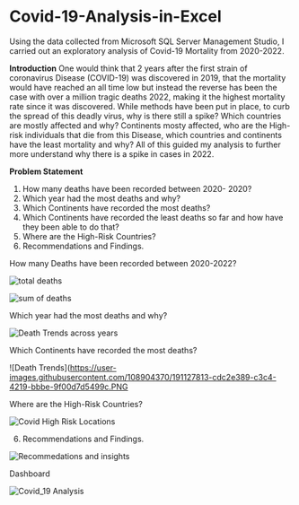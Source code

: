 # Covid-19-Analysis-in-Excel
Using the data collected from Microsoft SQL Server Management Studio, I carried out an exploratory analysis of Covid-19 Mortality from 2020-2022.

**Introduction**
One would think that 2 years after the first strain of coronavirus Disease (COVID-19) was discovered in 2019, that the mortality would have reached an all time low but instead the reverse has been the case with over a million tragic deaths 2022, making it the highest mortality rate since it was discovered.
 While methods have been put in place, to curb the spread of this deadly virus, why is there still a spike? Which countries are mostly affected and why? Continents mosty affected, who are the High-risk individuals that die from this Disease, which countries and continents have the least mortality and why?
 All of this guided my analysis to further more understand why there is a spike in cases in 2022.
 
 **Problem Statement**
 1. How many deaths have been recorded between 2020- 2020?
 2. Which year had the most deaths and why?
 3. Which Continents have recorded the most deaths?
 4. Which Continents have recorded the least deaths so far and how have they been able to do that?
 5. Where are the High-Risk Countries?
 6. Recommendations and Findings.
 
 How many Deaths have been recorded between 2020-2022?
 
![total deaths](https://user-images.githubusercontent.com/108904370/191127255-7f7f6588-d818-4f4f-a858-844112ba06ed.PNG)

![sum of deaths](https://user-images.githubusercontent.com/108904370/191127991-42cd002b-97f8-459d-87f7-2adcde5201b3.PNG)

 Which year had the most deaths and why?
 
 ![Death Trends across years](https://user-images.githubusercontent.com/108904370/191127346-41f1265e-43a1-4e2c-984a-c42be8e72e75.PNG)
 
  Which Continents have recorded the most deaths?

 ![Death Trends](https://user-images.githubusercontent.com/108904370/191127813-cdc2e389-c3c4-4219-bbbe-9f00d7d5499c.PNG
 
  Where are the High-Risk Countries?
  
  ![Covid High Risk Locations](https://user-images.githubusercontent.com/108904370/191127909-f0451ee1-592d-4472-a7f5-8edb3eacb160.PNG)

 6. Recommendations and Findings.


 ![Recommedations and insights](https://user-images.githubusercontent.com/108904370/191128241-4664d98d-e3cd-4acc-9aac-68cdbed9b943.PNG)
 
 Dashboard
 
 ![Covid_19 Analysis](https://user-images.githubusercontent.com/108904370/191128766-de90c4f1-5b2a-495f-bf09-a92b7276b1e3.PNG)



